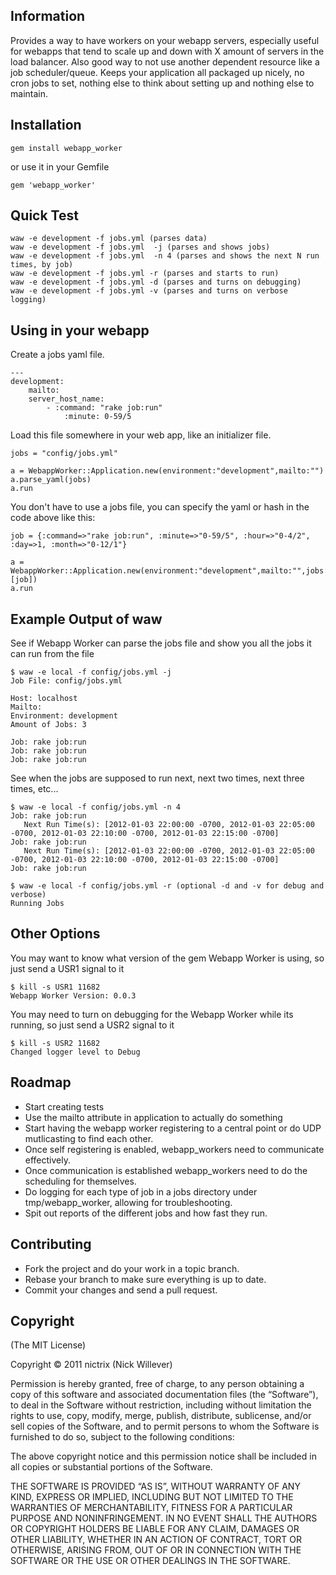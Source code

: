 ## Information

Provides a way to have workers on your webapp servers, especially useful for webapps that tend to scale up and down with X amount of servers in the load balancer.  Also good way to not use another dependent resource like a job scheduler/queue.  Keeps your application all packaged up nicely, no cron jobs to set, nothing else to think about setting up and nothing else to maintain.

## Installation

`gem install webapp_worker`

or use it in your Gemfile

`gem 'webapp_worker'`

## Quick Test

	waw -e development -f jobs.yml (parses data)
	waw -e development -f jobs.yml  -j (parses and shows jobs)
	waw -e development -f jobs.yml  -n 4 (parses and shows the next N run times, by job)
	waw -e development -f jobs.yml -r (parses and starts to run)
	waw -e development -f jobs.yml -d (parses and turns on debugging)
	waw -e development -f jobs.yml -v (parses and turns on verbose logging)

## Using in your webapp

Create a jobs yaml file.

	---
	development:
		mailto:
		server_host_name:
			- :command: "rake job:run"
				:minute: 0-59/5

Load this file somewhere in your web app, like an initializer file.

	jobs = "config/jobs.yml"

	a = WebappWorker::Application.new(environment:"development",mailto:"")
	a.parse_yaml(jobs)
	a.run

You don't have to use a jobs file, you can specify the yaml or hash in the code above like this:

	job = {:command=>"rake job:run", :minute=>"0-59/5", :hour=>"0-4/2", :day=>1, :month=>"0-12/1"}

	a = WebappWorker::Application.new(environment:"development",mailto:"",jobs:[job])
	a.run

## Example Output of waw

See if Webapp Worker can parse the jobs file and show you all the jobs it can run from the file

	$ waw -e local -f config/jobs.yml -j
	Job File: config/jobs.yml

	Host: localhost
	Mailto:
	Environment: development
	Amount of Jobs: 3

	Job: rake job:run
	Job: rake job:run
	Job: rake job:run

See when the jobs are supposed to run next, next two times, next three times, etc...

	$ waw -e local -f config/jobs.yml -n 4
	Job: rake job:run
	   Next Run Time(s): [2012-01-03 22:00:00 -0700, 2012-01-03 22:05:00 -0700, 2012-01-03 22:10:00 -0700, 2012-01-03 22:15:00 -0700]
	Job: rake job:run
	   Next Run Time(s): [2012-01-03 22:00:00 -0700, 2012-01-03 22:05:00 -0700, 2012-01-03 22:10:00 -0700, 2012-01-03 22:15:00 -0700]
	Job: rake job:run

	$ waw -e local -f config/jobs.yml -r (optional -d and -v for debug and verbose)
	Running Jobs

## Other Options

You may want to know what version of the gem Webapp Worker is using, so just send a USR1 signal to it

	$ kill -s USR1 11682
	Webapp Worker Version: 0.0.3

You may need to turn on debugging for the Webapp Worker while its running, so just send a USR2 signal to it

	$ kill -s USR2 11682
	Changed logger level to Debug

## Roadmap

- Start creating tests
- Use the mailto attribute in application to actually do something
- Start having the webapp worker registering to a central point or do UDP mutlicasting to find each other.
- Once self registering is enabled, webapp_workers need to communicate effectively.
- Once communication is established webapp_workers need to do the scheduling for themselves.
- Do logging for each type of job in a jobs directory under tmp/webapp_worker, allowing for troubleshooting.
- Spit out reports of the different jobs and how fast they run.

## Contributing

- Fork the project and do your work in a topic branch.
- Rebase your branch to make sure everything is up to date.
- Commit your changes and send a pull request.

## Copyright

(The MIT License)

Copyright © 2011 nictrix (Nick Willever)

Permission is hereby granted, free of charge, to any person obtaining a copy of this software and associated documentation files (the “Software”), to deal in the Software without restriction, including without limitation the rights to use, copy, modify, merge, publish, distribute, sublicense, and/or sell copies of the Software, and to permit persons to whom the Software is furnished to do so, subject to the following conditions:

The above copyright notice and this permission notice shall be included in all copies or substantial portions of the Software.

THE SOFTWARE IS PROVIDED “AS IS”, WITHOUT WARRANTY OF ANY KIND, EXPRESS OR IMPLIED, INCLUDING BUT NOT LIMITED TO THE WARRANTIES OF MERCHANTABILITY, FITNESS FOR A PARTICULAR PURPOSE AND NONINFRINGEMENT. IN NO EVENT SHALL THE AUTHORS OR COPYRIGHT HOLDERS BE LIABLE FOR ANY CLAIM, DAMAGES OR OTHER LIABILITY, WHETHER IN AN ACTION OF CONTRACT, TORT OR OTHERWISE, ARISING FROM, OUT OF OR IN CONNECTION WITH THE SOFTWARE OR THE USE OR OTHER DEALINGS IN THE SOFTWARE.
